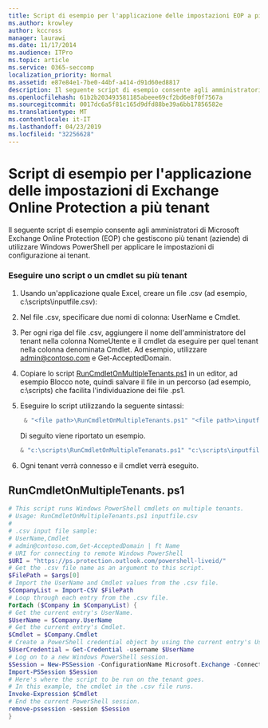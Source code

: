 ```yaml
---
title: Script di esempio per l'applicazione delle impostazioni EOP a più tenant
ms.author: krowley
author: kccross
manager: laurawi
ms.date: 11/17/2014
ms.audience: ITPro
ms.topic: article
ms.service: O365-seccomp
localization_priority: Normal
ms.assetid: e87e84e1-7be0-44bf-a414-d91d60ed8817
description: Il seguente script di esempio consente agli amministratori di Microsoft Exchange Online Protection (EOP) che gestiscono più tenant (aziende) di utilizzare Windows PowerShell per applicare le impostazioni di configurazione ai tenant.
ms.openlocfilehash: 61b2b203493581185abeee69cf2bd6e8f0f7567a
ms.sourcegitcommit: 0017dc6a5f81c165d9dfd88be39a6bb17856582e
ms.translationtype: MT
ms.contentlocale: it-IT
ms.lasthandoff: 04/23/2019
ms.locfileid: "32256628"
---
```

# <a name="sample-script-for-applying-eop-settings-to-multiple-tenants"></a>Script di esempio per l'applicazione delle impostazioni di Exchange Online Protection a più tenant

Il seguente script di esempio consente agli amministratori di Microsoft Exchange Online Protection (EOP) che gestiscono più tenant (aziende) di utilizzare Windows PowerShell per applicare le impostazioni di configurazione ai tenant.
  
### <a name="to-run-a-script-or-cmdlet-on-multiple-tenants"></a>Eseguire uno script o un cmdlet su più tenant

1. Usando un'applicazione quale Excel, creare un file .csv (ad esempio, c:\scripts\inputfile.csv):
    
1. Nel file .csv, specificare due nomi di colonna: UserName e Cmdlet.
    
2. Per ogni riga del file .csv, aggiungere il nome dell'amministratore del tenant nella colonna NomeUtente e il cmdlet da eseguire per quel tenant nella colonna denominata Cmdlet. Ad esempio, utilizzare admin@contoso.com e Get-AcceptedDomain.
    
2. Copiare lo script [RunCmdletOnMultipleTenants.ps1](sample-script-for-applying-eop-settings-to-multiple-tenants.md#RunCmdletOnMultipleTenants.ps1) in un editor, ad esempio Blocco note, quindi salvare il file in un percorso (ad esempio, c:\scripts) che facilita l'individuazione dei file .ps1. 
    
3. Eseguire lo script utilizzando la seguente sintassi:
    ```Powershell
     & "<file path>\RunCmdletOnMultipleTenants.ps1" "<file path>\inputfile.csv"
    ```
    
    Di seguito viene riportato un esempio. 
    
    ```Powershell
    & "c:\scripts\RunCmdletOnMultipleTenanats.ps1" "c:\scripts\inputfile.csv"
    ```

4. Ogni tenant verrà connesso e il cmdlet verrà eseguito.
    
## <a name="runcmdletonmultipletenantsps1"></a>RunCmdletOnMultipleTenants. ps1
<a name="RunCmdletOnMultipleTenants.ps1"> </a>

```Powershell
# This script runs Windows PowerShell cmdlets on multiple tenants.
# Usage: RunCmdletOnMultipleTenants.ps1 inputfile.csv
#  
# .csv input file sample: 
# UserName,Cmdlet
# admin@contoso.com,Get-AcceptedDomain | ft Name
# URI for connecting to remote Windows PowerShell
$URI = "https://ps.protection.outlook.com/powershell-liveid/"
# Get the .csv file name as an argument to this script.
$FilePath = $args[0]
# Import the UserName and Cmdlet values from the .csv file.
$CompanyList = Import-CSV $FilePath
# Loop through each entry from the .csv file.
ForEach ($Company in $CompanyList) {
# Get the current entry's UserName.
$UserName = $Company.UserName
# Get the current entry's Cmdlet.
$Cmdlet = $Company.Cmdlet
# Create a PowerShell credential object by using the current entry's UserName. Prompt for the password.
$UserCredential = Get-Credential -username $UserName
# Log on to a new Windows PowerShell session.
$Session = New-PSSession -ConfigurationName Microsoft.Exchange -ConnectionUri $URI -Credential $UserCredential -Authentication Basic -AllowRedirection
Import-PSSession $Session
# Here's where the script to be run on the tenant goes.
# In this example, the cmdlet in the .csv file runs.
Invoke-Expression $Cmdlet
# End the current PowerShell session.
remove-pssession -session $Session
}

```



